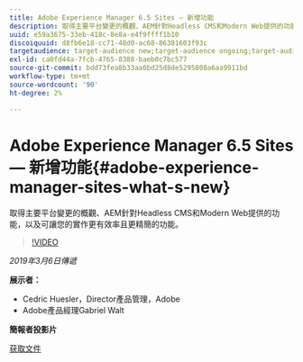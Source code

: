 ```yaml
---
title: Adobe Experience Manager 6.5 Sites — 新增功能
description: 取得主要平台變更的概觀、AEM針對Headless CMS和Modern Web提供的功能，以及可讓您的實作更有效率且更精簡的功能。
uuid: e59a3675-33eb-418c-8e8a-e4f9ffff1b10
discoiquuid: d8fb6e18-cc71-48d0-ac68-86381603f93c
targetaudience: target-audience new;target-audience ongoing;target-audience upgrader
exl-id: ca0fd44a-7fcb-4765-8388-baeb0c7bc577
source-git-commit: bdd73fea8b33aa0bd25d8de5295808a6aa9911bd
workflow-type: tm+mt
source-wordcount: '90'
ht-degree: 2%

---
```


# Adobe Experience Manager 6.5 Sites — 新增功能{#adobe-experience-manager-sites-what-s-new}

取得主要平台變更的概觀、AEM針對Headless CMS和Modern Web提供的功能，以及可讓您的實作更有效率且更精簡的功能。

>[!VIDEO](https://video.tv.adobe.com/v/26368/?quality=9)

*2019年3月6日傳遞*

**展示者：**

* Cedric Huesler，Director產品管理，Adobe
* Adobe產品經理Gabriel Walt

**簡報者投影片**

[获取文件](assets/aem65-whatsnewgem-march6.pdf)
